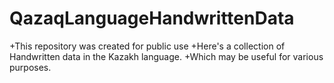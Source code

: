 # QazaqLanguageHandwrittenData

+This repository was created for public use
+Here's a collection of Handwritten data in the Kazakh language. 
+Which may be useful for various purposes.
